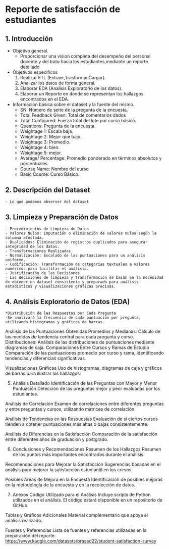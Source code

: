 # Reporte de satisfacción de estudiantes
## 1. Introducción
* Objetivo general. 
    - Proporcionar una vision completa del desempeño del personal docente y del trato hacia los estudiantes,mediante un reporte detallado
* Objetivos especificos
    1. Realizar ETL (Extraer,Trasformar,Cargar).
    2. Analizar los datos de forma general.
    3. Elaborar EDA (Analisis Exploratorio de los datos).
    4. Elaborar un Reporte en donde se representan los hallazgos encontrados en el EDA.
* Información básica sobre el dataset y la fuente del mismo.
    - SN: Número de serie de la pregunta de la encuesta.
    - Total Feedback Given: Total de comentarios dados
    - Total Configured: Fuerza total del lote por curso básico.
    - Questions: Pregunta de la encuesta.
    - Weightage 1: Escala baja.
    - Weightage 2: Mejor que bajo.
    - Weightage 3: Promedio.
    - Weightage 4: bien.
    - Weightage 5: mejor.
    - Average/ Percentage: Promedio ponderado en términos absolutos y porcentuales.
    - Course Name: Nombre del curso
    - Basic Course: Curso Básico.
## 2. Descripción del Dataset
    - Lo que podemos observer del dataset 

## 3. Limpieza y Preparación de Datos
    - Procedimientos de Limpieza de Datos
    - Valores Nulos: Imputación o eliminación de valores nulos según la columna afectada.
    - Duplicados: Eliminación de registros duplicados para asegurar integridad de los datos.
    - Transformaciones Realizadas
    - Normalización: Escalado de las puntuaciones para un análisis uniforme.
    - Codificación: Transformación de categorías textuales a valores numéricos para facilitar el análisis.
    - Justificación de las Decisiones
    - Las decisiones de limpieza y transformación se basan en la necesidad de obtener un dataset consistente y preparado para análisis estadísticos y visualizaciones gráficas precisas.

## 4. Análisis Exploratorio de Datos (EDA)
    *Distribución de las Respuestas por Cada Pregunta
    -Se analizará la frecuencia de cada puntuación por pregunta, utilizando histogramas y gráficos de barras.

Análisis de las Puntuaciones Obtenidas
Promedios y Medianas: Cálculo de las medidas de tendencia central para cada pregunta y curso.
Distribuciones: Análisis de las distribuciones de puntuaciones mediante diagramas de caja.
Comparaciones Entre Cursos y Ramas de Estudio
Comparación de las puntuaciones promedio por curso y rama, identificando tendencias y diferencias significativas.

Visualizaciones Gráficas
Uso de histogramas, diagramas de caja y gráficos de barras para ilustrar los hallazgos.

5. Análisis Detallado
Identificación de las Preguntas con Mayor y Menor Puntuación
Detección de las preguntas mejor y peor evaluadas por los estudiantes.

Análisis de Correlación
Examen de correlaciones entre diferentes preguntas y entre preguntas y cursos, utilizando matrices de correlación.

Análisis de Tendencias en las Respuestas
Evaluación de si ciertos cursos tienden a obtener puntuaciones más altas o bajas consistentemente.

Análisis de Diferencias en la Satisfacción
Comparación de la satisfacción entre diferentes años de graduación y postgrado.

6. Conclusiones y Recomendaciones
Resumen de los Hallazgos
Resumen de los puntos más importantes encontrados durante el análisis.

Recomendaciones para Mejorar la Satisfacción
Sugerencias basadas en el análisis para mejorar la satisfacción estudiantil en los cursos.

Posibles Áreas de Mejora en la Encuesta
Identificación de posibles mejoras en la metodología de la encuesta y en la recolección de datos.

7. Anexos
Código Utilizado para el Análisis
Incluye scripts de Python utilizados en el análisis. El código estará disponible en un repositorio de GitHub.

Tablas y Gráficos Adicionales
Material complementario que apoya el análisis realizado.

Fuentes y Referencias
Lista de fuentes y referencias utilizadas en la preparación del reporte.
https://www.kaggle.com/datasets/prasad22/student-satisfaction-survey